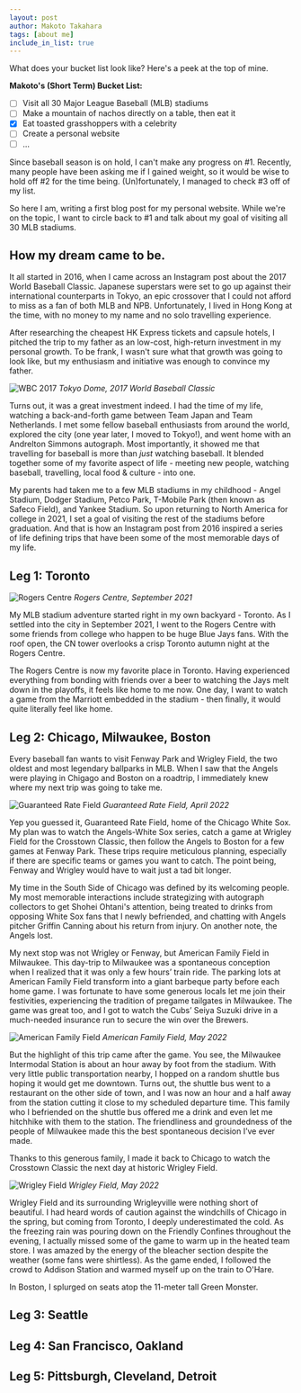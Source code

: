 ```yaml
---
layout: post
author: Makoto Takahara
tags: [about me]
include_in_list: true
---
```


What does your bucket list look like? Here's a peek at the top of mine.

**Makoto's (Short Term) Bucket List:**
 - [ ] Visit all 30 Major League Baseball (MLB) stadiums
 - [ ] Make a mountain of nachos directly on a table, then eat it
 - [X] Eat toasted grasshoppers with a celebrity
 - [ ] Create a personal website
 - [ ]  ...

Since baseball season is on hold, I can't make any progress on #1. 
Recently, many people have been asking me if I gained weight, so it would be wise to hold off #2 for the time being.
(Un)fortunately, I managed to check #3 off of my list.

So here I am, writing a first blog post for my personal website. 
While we're on the topic, I want to circle back to #1 and talk about my goal of visiting all 30 MLB stadiums.

## How my dream came to be. 
It all started in 2016, when I came across an Instagram post about the 2017 World Baseball Classic. Japanese superstars were set to go up against their international counterparts in Tokyo, an epic crossover that I could not afford to miss as a fan of both MLB and NPB. Unfortunately, I lived in Hong Kong at the time, with no money to my name and no solo travelling experience. 

After researching the cheapest HK Express tickets and capsule hotels, I pitched the trip to my father as an low-cost, high-return investment in my personal growth. To be frank, I wasn't sure what that growth was going to look like, but my enthusiasm and initiative was enough to convince my father. 

![WBC 2017](/images/IMG_6648.jpeg)
*Tokyo Dome, 2017 World Baseball Classic*

Turns out, it was a great investment indeed. I had the time of my life, watching a back-and-forth game between Team Japan and Team Netherlands. I met some fellow baseball enthusiasts from around the world, explored the city (one year later, I moved to Tokyo!), and went home with an Andrelton Simmons autograph. Most importantly, it showed me that travelling for baseball is more than *just* watching baseball. It blended together some of my favorite aspect of life - meeting new people, watching baseball, travelling, local food & culture - into one. 

My parents had taken me to a few MLB stadiums in my childhood - Angel Stadium, Dodger Stadium, Petco Park, T-Mobile Park (then known as Safeco Field), and Yankee Stadium. So upon returning to North America for college in 2021, I set a goal of visiting the rest of the stadiums before graduation. And that is how an Instagram post from 2016 inspired a series of life defining trips that have been some of the most memorable days of my life. 

## Leg 1: Toronto 
![Rogers Centre](/images/IMG_5415.jpg)
*Rogers Centre, September 2021*

My MLB stadium adventure started right in my own backyard - Toronto. As I settled into the city in September 2021, I went to the Rogers Centre with some friends from college who happen to be huge Blue Jays fans. With the roof open, the CN tower overlooks a crisp Toronto autumn night at the Rogers Centre. 

The Rogers Centre is now my favorite place in Toronto. Having experienced everything from bonding with friends over a beer to watching the Jays melt down in the playoffs, it feels like home to me now. One day, I want to watch a game from the Marriott embedded in the stadium - then finally, it would quite literally feel like home. 

## Leg 2: Chicago, Milwaukee, Boston 
Every baseball fan wants to visit Fenway Park and Wrigley Field, the two oldest and most legendary ballparks in MLB. When I saw that the Angels were playing in Chigago and Boston on a roadtrip, I immediately knew where my next trip was going to take me.

![Guaranteed Rate Field](/images/IMG_8688.jpeg)
*Guaranteed Rate Field, April 2022*

Yep you guessed it, Guaranteed Rate Field, home of the Chicago White Sox. My plan was to watch the Angels-White Sox series, catch a game at Wrigley Field for the Crosstown Classic, then follow the Angels to Boston for a few games at Fenway Park. These trips require meticulous planning, especially if there are specific teams or games you want to catch. The point being, Fenway and Wrigley would have to wait just a tad bit longer.

My time in the South Side of Chicago was defined by its welcoming people. My most memorable interactions include strategizing with autograph collectors to get Shohei Ohtani's attention, being treated to drinks from opposing White Sox fans that I newly befriended, and chatting with Angels pitcher Griffin Canning about his return from injury. On another note, the Angels lost. 

My next stop was not Wrigley or Fenway, but American Family Field in Milwaukee. This day-trip to Milwaukee was a spontaneous conception when I realized that it was only a few hours’ train ride. The parking lots at American Family Field transform into a giant barbeque party before each home game. I was fortunate to have some generous locals let me join their festivities, experiencing the tradition of pregame tailgates in Milwaukee. The game was great too, and I got to watch the Cubs’ Seiya Suzuki drive in a much-needed insurance run to secure the win over the Brewers. 

![American Family Field](/images/IMG_5416.jpg)
*American Family Field, May 2022*

But the highlight of this trip came after the game. You see, the Milwaukee Intermodal Station is about an hour away by foot from the stadium. With very little public transportation nearby, I hopped on a random shuttle bus hoping it would get me downtown. Turns out, the shuttle bus went to a restaurant on the other side of town, and I was now an hour and a half away from the station cutting it close to my scheduled departure time. This family who I befriended on the shuttle bus offered me a drink and even let me hitchhike with them to the station. The friendliness and groundedness of the people of Milwaukee made this the best spontaneous decision I’ve ever made.

Thanks to this generous family, I made it back to Chicago to watch the Crosstown Classic the next day at historic Wrigley Field. 

![Wrigley Field](/images/IMG_8777.jpeg)
*Wrigley Field, May 2022*

Wrigley Field and its surrounding Wrigleyville were nothing short of beautiful. I had heard words of caution against the windchills of Chicago in the spring, but coming from Toronto, I deeply underestimated the cold. As the freezing rain was pouring down on the Friendly Confines throughout the evening, I actually missed some of the game to warm up in the heated team store. I was amazed by the energy of the bleacher section despite the weather (some fans were shirtless). As the game ended, I followed the crowd to Addison Station and warmed myself up on the train to O'Hare. 

In Boston, I splurged on seats atop the 11-meter tall Green Monster. 



## Leg 3: Seattle 

## Leg 4: San Francisco, Oakland

## Leg 5: Pittsburgh, Cleveland, Detroit

